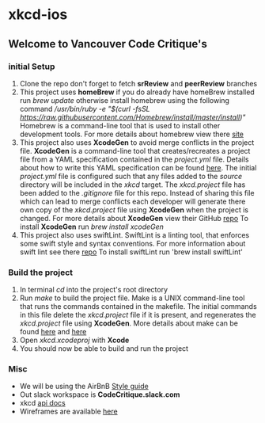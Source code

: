 # xkcd-ios
## Welcome to Vancouver Code Critique's 

### initial Setup
1. Clone the repo don't forget to fetch __srReview__ and __peerReview__ branches
2. This project uses __homeBrew__ if you do already have homeBrew installed 
run _brew update_ otherwise install homebrew using the following command 
_/usr/bin/ruby -e "$(curl -fsSL https://raw.githubusercontent.com/Homebrew/install/master/install)"_
Homebrew is a command-line tool that is used to install other development tools.
For more details about homebrew view there [site](https://brew.sh/) 
3. This project also uses __XcodeGen__ to avoid merge conflicts in the project file.
__XcodeGen__ is a command-line tool that creates/recreates a project file from a 
YAML specification contained in the _project.yml_ file. Details about how to write this YAML specification can be found [here](https://github.com/yonaskolb/XcodeGen/blob/master/Docs/ProjectSpec.md#general). The initial _project.yml_ file is configured such that any files added to the _source_ directory will be included in the _xkcd_ target. The _xkcd.project_ file has been added to the _.gitignore_ file for this repo. Instead of sharing this file which can lead to merge conflicts each developer will generate there own copy of the _xkcd.project_ file using __XcodeGen__ when the project is changed. For more details about __XcodeGen__ view their GitHub [repo](https://github.com/yonaskolb/XcodeGen)
To install __XcodeGen__ run _brew install xcodeGen_
4. This project also uses swiftLint. SwiftLint is a linting tool, that enforces
some swift style and syntax conventions. For more information about swift lint
see there [repo](https://github.com/realm/SwiftLint)
To install swiftLint run 'brew install swiftLint'

### Build the project
1. In terminal _cd_ into the project's root directory 
2. Run _make_ to build the project file. Make is a UNIX command-line tool that runs the commands contained in the makefile. The initial commands in this file delete the _xkcd.project_ file if it is present, and regenerates the _xkcd.project_ file using __XcodeGen__. More details about make can be found [here](https://en.wikipedia.org/wiki/Make_(software)#Behavior) and [here](https://en.wikipedia.org/wiki/Make_(software)#Rules)
3. Open _xkcd.xcodeproj_ with __Xcode__
4. You should now be able to build and run the project 

### Misc
- We will be using the AirBnB [Style guide](https://github.com/airbnb/swift)
- Out slack workspace is __CodeCritique.slack.com__
- xkcd [api docs](https://xkcd.com/json.html)
- Wireframes are available [here](https://drive.google.com/open?id=1Y-WynUGdnrcfIhpY74KbroAzQoGMhlJX)

